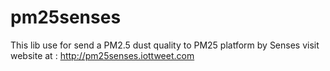 # pm25senses
This lib use for send a PM2.5 dust quality to PM25 platform by Senses
visit website at : http://pm25senses.iottweet.com
